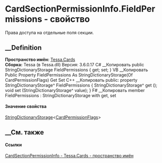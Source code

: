 # CardSectionPermissionInfo.FieldPermissions - свойство
Права доступа на отдельные поля секции.
## __Definition
 **Пространство имён:** [Tessa.Cards](N_Tessa_Cards.htm)  
 **Сборка:** Tessa (в Tessa.dll) Версия: 3.6.0.17
C# __Копировать
     public StringDictionaryStorage<CardPermissionFlags> FieldPermissions { get; set; }
VB __Копировать
     Public Property FieldPermissions As StringDictionaryStorage(Of CardPermissionFlags)
    	Get
    	Set
C++ __Копировать
     public:
    property StringDictionaryStorage<CardPermissionFlags>^ FieldPermissions {
    	StringDictionaryStorage<CardPermissionFlags>^ get ();
    	void set (StringDictionaryStorage<CardPermissionFlags>^ value);
    }
F# __Копировать
     member FieldPermissions : StringDictionaryStorage<CardPermissionFlags> with get, set
#### Значение свойства
[StringDictionaryStorage](T_Tessa_Platform_Storage_StringDictionaryStorage_1.htm)<[CardPermissionFlags](T_Tessa_Cards_CardPermissionFlags.htm)>
##  __См. также
#### Ссылки
[CardSectionPermissionInfo - ](T_Tessa_Cards_CardSectionPermissionInfo.htm)
[Tessa.Cards - пространство имён](N_Tessa_Cards.htm)
